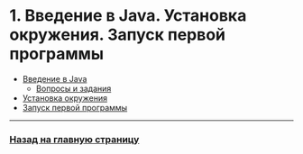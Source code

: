 # 1. Введение в Java. Установка окружения. Запуск первой программы

- [Введение в Java](./intro_to_java.md)
    - [Вопросы и задания](./intro_to_java_issues.md)
- [Установка окружения](./environment_setup.md)
- [Запуск первой программы](./first_java_app.md)

---

### [Назад на главную страницу](../README.md)